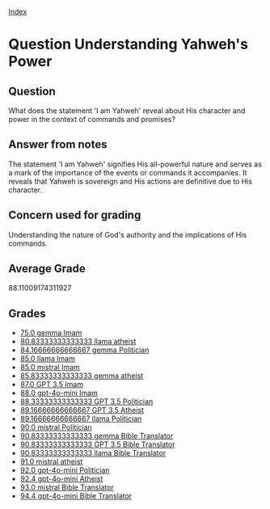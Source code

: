 
[Index](../../index.md)
# Question Understanding Yahweh's Power
## Question
What does the statement 'I am Yahweh' reveal about His character and power in the context of commands and promises?

## Answer from notes
The statement 'I am Yahweh' signifies His all-powerful nature and serves as a mark of the importance of the events or commands it accompanies. It reveals that Yahweh is sovereign and His actions are definitive due to His character.

## Concern used for grading
Understanding the nature of God's authority and the implications of His commands.

## Average Grade
88.11009174311927

## Grades
 * [75.0 gemma Imam](../answers/gemma_Imam/Understanding_Yahweh_s_Power.md)
 * [80.83333333333333 llama atheist](../answers/llama_atheist/Understanding_Yahweh_s_Power.md)
 * [84.16666666666667 gemma Politician](../answers/gemma_Politician/Understanding_Yahweh_s_Power.md)
 * [85.0 llama Imam](../answers/llama_Imam/Understanding_Yahweh_s_Power.md)
 * [85.0 mistral Imam](../answers/mistral_Imam/Understanding_Yahweh_s_Power.md)
 * [85.83333333333333 gemma atheist](../answers/gemma_atheist/Understanding_Yahweh_s_Power.md)
 * [87.0 GPT 3.5 Imam](../answers/GPT_3.5_Imam/Understanding_Yahweh_s_Power.md)
 * [88.0 gpt-4o-mini Imam](../answers/gpt-4o-mini_Imam/Understanding_Yahweh_s_Power.md)
 * [88.33333333333333 GPT 3.5 Politician](../answers/GPT_3.5_Politician/Understanding_Yahweh_s_Power.md)
 * [89.16666666666667 GPT 3.5 Atheist](../answers/GPT_3.5_Atheist/Understanding_Yahweh_s_Power.md)
 * [89.16666666666667 llama Politician](../answers/llama_Politician/Understanding_Yahweh_s_Power.md)
 * [90.0 mistral Politician](../answers/mistral_Politician/Understanding_Yahweh_s_Power.md)
 * [90.83333333333333 gemma Bible Translator](../answers/gemma_Bible_Translator/Understanding_Yahweh_s_Power.md)
 * [90.83333333333333 GPT 3.5 Bible Translator](../answers/GPT_3.5_Bible_Translator/Understanding_Yahweh_s_Power.md)
 * [90.83333333333333 llama Bible Translator](../answers/llama_Bible_Translator/Understanding_Yahweh_s_Power.md)
 * [91.0 mistral atheist](../answers/mistral_atheist/Understanding_Yahweh_s_Power.md)
 * [92.0 gpt-4o-mini Politician](../answers/gpt-4o-mini_Politician/Understanding_Yahweh_s_Power.md)
 * [92.4 gpt-4o-mini Atheist](../answers/gpt-4o-mini_Atheist/Understanding_Yahweh_s_Power.md)
 * [93.0 mistral Bible Translator](../answers/mistral_Bible_Translator/Understanding_Yahweh_s_Power.md)
 * [94.4 gpt-4o-mini Bible Translator](../answers/gpt-4o-mini_Bible_Translator/Understanding_Yahweh_s_Power.md)
